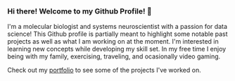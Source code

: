 ### Hi there! Welcome to my Github Profile! 👋

I'm a molecular biologist and systems neuroscientist with a passion for data science! This Github profile is partially meant to highlight some notable past projects as well as what I am working on at the moment. I'm interested in learning new concepts while developing my skill set. In my free time I enjoy being with my family, exercising, traveling, and ocasionally video gaming.  

Check out my [portfolio](https://github.com/sean-otoole/Portfolio) to see some of the projects I've worked on. 

<!--
**seanotoole/seanotoole** is a ✨ _special_ ✨ repository because its `README.md` (this file) appears on your GitHub profile.



